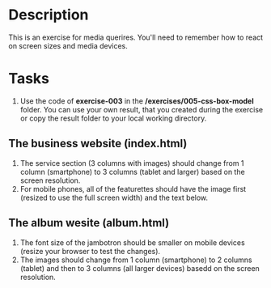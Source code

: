 # Description

This is an exercise for media querires. You'll need to remember how to react on screen sizes and media devices.

# Tasks

1. Use the code of **exercise-003** in the **/exercises/005-css-box-model** folder.
   You can use your own result, that you created during the exercise or copy the result folder to your local working directory.

## The business website (index.html)

1. The service section (3 columns with images) should change from 1 column (smartphone) to 3 columns (tablet and larger) based on the screen resolution.
1. For mobile phones, all of the featurettes should have the image first (resized to use the full screen width) and the text below.

## The album wesite (album.html)

1. The font size of the jambotron should be smaller on mobile devices (resize your browser to test the changes).
2. The images should change from 1 column (smartphone) to 2 columns (tablet) and then to 3 columns (all larger devices) basedd on the screen resolution.
